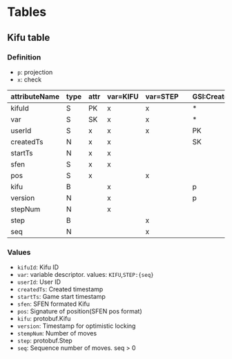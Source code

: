 # Tables
## Kifu table
### Definition

* `p`: projection
* `x`: check

|attributeName|type|attr|var=KIFU|var=STEP||GSI:Created|GSI:Start|GSI:Sfen|GSI:Position|
|-|-|-|-|-|-|-|-|-|-|
|kifuId|S|PK|x|x||*|*|*|*|
|var|S|SK|x|x||*|*|*|*|
|userId|S|x|x|x||PK|PK|SK|p|
|createdTs|N|x|x| ||SK| | | |
|startTs|N|x|x| || |SK| | |
|sfen|S|x|x| || | |PK| |
|pos|S|x| |x|| | | |PK|
|kifu|B| |x| ||p|p| | |
|version|N| |x| ||p|p| | |
|stepNum|N| |x| || | | | |
|step|B| | |x|| | | | |
|seq|N| | |x|| | | |p|

### Values

* `kifuId`: Kifu ID
* `var`: variable descriptor. values: `KIFU`,`STEP:{seq}`
* `userId`: User ID
* `createdTs`: Created timestamp
* `startTs`: Game start timestamp
* `sfen`: SFEN formated Kifu
* `pos`: Signature of position(SFEN pos format)
* `kifu`: protobuf.Kifu
* `version`: Timestamp for optimistic locking
* `stempNum`: Number of moves
* `step`: protobuf.Step
* `seq`: Sequence number of moves. seq > 0

